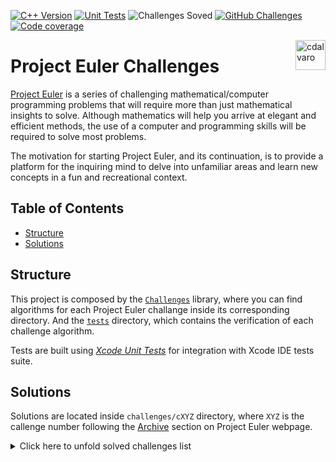 [![C++ Version][cpp_badge]][cpp_link]
[![Unit Tests][unit_testing_badge]][unit_testing_link]
![Challenges Soved][challenges_solved_badge]
[![GitHub Challenges][gh_challenges_badge]][gh_challenges_link]
[![Code coverage][codecov_badge]][codecov_link]

<a href="https://projecteuler.net/progress=cdalvaro"><img src="https://projecteuler.net/profile/cdalvaro.png" alt="cdalvaro" title="cdalvaro" height="48px" align="right" style="top: 1px; visibility: visible;" /></a>

# Project Euler Challenges

[Project Euler](https://projecteuler.net) is a series of challenging mathematical/computer programming problems that will require more than just mathematical insights to solve.
Although mathematics will help you arrive at elegant and efficient methods, the use of a computer and programming skills will be required to solve most problems.

The motivation for starting Project Euler, and its continuation, is to provide a platform for the inquiring mind to delve
into unfamiliar areas and learn new concepts in a fun and recreational context.

## Table of Contents

- [Structure](#structure)
- [Solutions](#solutions)

## Structure

This project is composed by the [`Challenges`](challenges) library, where you can find algorithms for each Project Euler challange inside its corresponding directory. And the [`tests`](tests) directory, which contains the verification of each challenge algorithm.

Tests are built using [_Xcode Unit Tests_](https://developer.apple.com/library/archive/documentation/ToolsLanguages/Conceptual/Xcode_Overview/UnitTesting.html) for integration with Xcode IDE tests suite.

## Solutions

Solutions are located inside `challenges/cXYZ` directory, where `XYZ` is the callenge number following the [Archive](https://projecteuler.net/archives) section on Project Euler webpage.

<details>
  <summary>Click here to unfold solved challenges list</summary>

  - [Challenge 1](challenges/c0001)
  - [Challenge 2](challenges/c0002)
  - [Challenge 3](challenges/c0003)
  - [Challenge 4](challenges/c0004)
  - [Challenge 5](challenges/c0005)
  - [Challenge 6](challenges/c0006)
  - [Challenge 7](challenges/c0007)
  - [Challenge 8](challenges/c0008)
  - [Challenge 9](challenges/c0009)
  - [Challenge 10](challenges/c0010)
  - [Challenge 11](challenges/c0011)
  - [Challenge 12](challenges/c0012)
  - [Challenge 13](challenges/c0013)
  - [Challenge 14](challenges/c0014)
  - [Challenge 15](challenges/c0015)
  - [Challenge 16](challenges/c0016)
  - [Challenge 17](challenges/c0017)
  - [Challenge 18](challenges/c0018)
  - [Challenge 19](challenges/c0019)
  - [Challenge 20](challenges/c0020)
  - [Challenge 21](challenges/c0021)
</details>

[cpp_badge]: https://img.shields.io/badge/C++-17-00599C?logo=C%2B%2B
[cpp_link]: https://en.cppreference.com/w/cpp/17

[unit_testing_badge]: https://img.shields.io/badge/Xcode-11.4-1575F9?logo=Xcode
[unit_testing_link]: https://developer.apple.com/library/archive/documentation/ToolsLanguages/Conceptual/Xcode_Overview/UnitTesting.html

[challenges_solved_badge]: https://img.shields.io/badge/Challenges%20Solved-21-lightgrey

[gh_challenges_badge]: https://img.shields.io/github/workflow/status/cdalvaro/project-euler/Challenges
[gh_challenges_link]: https://github.com/cdalvaro/project-euler/actions/workflows/tests.yml

[codecov_badge]: https://img.shields.io/codecov/c/github/cdalvaro/project-euler?logo=codecov
[codecov_link]: https://codecov.io/gh/cdalvaro/project-euler
